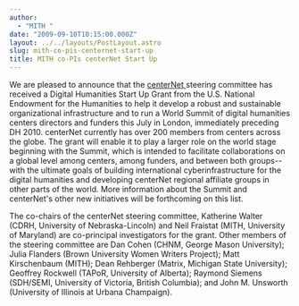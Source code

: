 ```yaml
---
author:
  - "MITH "
date: "2009-09-10T10:15:00.000Z"
layout: ../../layouts/PostLayout.astro
slug: mith-co-pis-centernet-start-up
title: MITH co-PIs centerNet Start Up
---
```


We are pleased to announce that the [centerNet ](http://www.digitalhumanities.org/centernet/)steering committee has received a Digital Humanities Start Up Grant from the U.S. National Endowment for the Humanities to help it develop a robust and sustainable organizational infrastructure and to run a World Summit of digital humanities centers directors and funders this July in London, immediately preceding DH 2010. centerNet currently has over 200 members from centers across the globe. The grant will enable it to play a larger role on the world stage beginning with the Summit, which is intended to facilitate collaborations on a global level among centers, among funders, and between both groups--with the ultimate goals of building international cyberinfrastructure for the digital humanities and developing centerNet regional affiliate groups in other parts of the world. More information about the Summit and centerNet's other new initiatives will be forthcoming on this list.

The co-chairs of the centerNet steering committee, Katherine Walter (CDRH, University of Nebraska-Lincoln) and Neil Fraistat (MITH, University of Maryland) are co-principal investigators for the grant. Other members of the steering committee are Dan Cohen (CHNM, George Mason University); Julia Flanders (Brown University Women Writers Project); Matt Kirschenbaum (MITH); Dean Rehberger (Matrix, Michigan State University); Geoffrey Rockwell (TAPoR, University of Alberta); Raymond Siemens (SDH/SEMI, University of Victoria, British Columbia); and John M. Unsworth (University of Illinois at Urbana Champaign).

